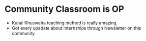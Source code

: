 # Community Classroom is OP

- Kunal Khuswaha teaching method is really amazing. 
- Got every upadate about Internships through Newsletter on this community.
